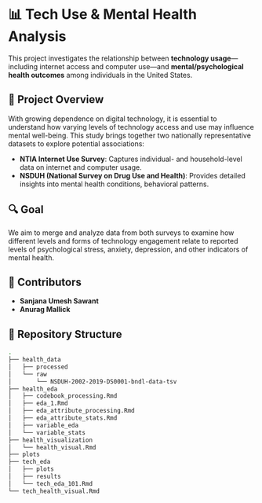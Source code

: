 # 📊 Tech Use & Mental Health Analysis

This project investigates the relationship between **technology usage**—including internet access and computer use—and **mental/psychological health outcomes** among individuals in the United States.

## 🧠 Project Overview

With growing dependence on digital technology, it is essential to understand how varying levels of technology access and use may influence mental well-being. This study brings together two nationally representative datasets to explore potential associations:

- **NTIA Internet Use Survey**: Captures individual- and household-level data on internet and computer usage.
- **NSDUH (National Survey on Drug Use and Health)**: Provides detailed insights into mental health conditions, behavioral patterns.

## 🔍 Goal

We aim to merge and analyze data from both surveys to examine how different levels and forms of technology engagement relate to reported levels of psychological stress, anxiety, depression, and other indicators of mental health.


## 👥 Contributors

- **Sanjana Umesh Sawant**
- **Anurag Mallick**


## 📁 Repository Structure
```bash
.
├── health_data
│   ├── processed
│   └── raw
│       └── NSDUH-2002-2019-DS0001-bndl-data-tsv
├── health_eda
│   ├── codebook_processing.Rmd
│   ├── eda_1.Rmd
│   ├── eda_attribute_processing.Rmd
│   ├── eda_attribute_stats.Rmd
│   ├── variable_eda
│   └── variable_stats
├── health_visualization
│   └── health_visual.Rmd
├── plots
├── tech_eda
│   ├── plots
│   ├── results
│   └── tech_eda_101.Rmd
└── tech_health_visual.Rmd
```
